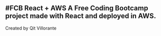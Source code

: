 #FCB React + AWS
A Free Coding Bootcamp project made with React and deployed in AWS.
---
Created by Qit Villorante